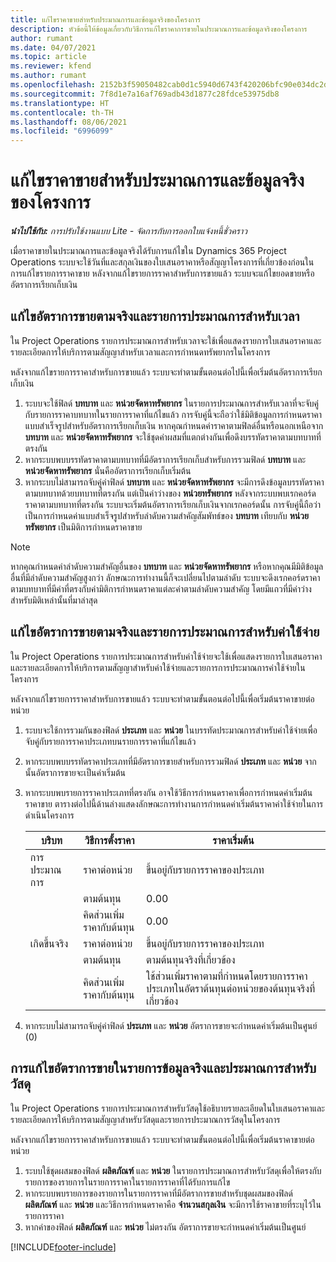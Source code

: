 ```yaml
---
title: แก้ไขราคาขายสำหรับประมาณการและข้อมูลจริงของโครงการ
description: หัวข้อนี้ให้ข้อมูลเกี่ยวกับวิธีการแก้ไขราคาการขายในประมาณการและข้อมูลจริงของโครงการ
author: rumant
ms.date: 04/07/2021
ms.topic: article
ms.reviewer: kfend
ms.author: rumant
ms.openlocfilehash: 2152b3f59050482cab0d1c5940d6743f420206bfc90e034dc2d754df8bd513a5
ms.sourcegitcommit: 7f8d1e7a16af769adb43d1877c28fdce53975db8
ms.translationtype: HT
ms.contentlocale: th-TH
ms.lasthandoff: 08/06/2021
ms.locfileid: "6996099"
---
```

# <a name="resolve-sales-prices-for-project-estimates-and-actuals"></a>แก้ไขราคาขายสำหรับประมาณการและข้อมูลจริงของโครงการ

_**นำไปใช้กับ:** การปรับใช้งานแบบ Lite - จัดการกับการออกใบแจ้งหนี้ชั่วคราว_

เมื่อราคาขายในประมาณการและข้อมูลจริงได้รับการแก้ไขใน Dynamics 365 Project Operations ระบบจะใช้วันที่และสกุลเงินของใบเสนอราคาหรือสัญญาโครงการที่เกี่ยวข้องก่อนในการแก้ไขรายการราคาขาย หลังจากแก้ไขรายการราคาสำหรับการขายแล้ว ระบบจะแก้ไขยอดขายหรืออัตราการเรียกเก็บเงิน

## <a name="resolve-sales-rates-on-actual-and-estimate-lines-for-time"></a>แก้ไขอัตราการขายตามจริงและรายการประมาณการสำหรับเวลา

ใน Project Operations รายการประมาณการสำหรับเวลาจะใช้เพื่อแสดงรายการใบเสนอราคาและรายละเอียดการให้บริการตามสัญญาสำหรับเวลาและการกำหนดทรัพยากรในโครงการ

หลังจากแก้ไขรายการราคาสำหรับการขายแล้ว ระบบจะทำตามขั้นตอนต่อไปนี้เพื่อเริ่มต้นอัตราการเรียกเก็บเงิน

1. ระบบจะใช้ฟิลด์ **บทบาท** และ **หน่วยจัดหาทรัพยากร** ในรายการประมาณการสำหรับเวลาที่จะจับคู่กับรายการราคาบทบาทในรายการราคาที่แก้ไขแล้ว การจับคู่นี้จะถือว่าใช้มิติข้อมูลการกำหนดราคาแบบสำเร็จรูปสำหรับอัตราการเรียกเก็บเงิน หากคุณกำหนดค่าราคาตามฟิลด์อื่นหรือนอกเหนือจาก **บทบาท** และ **หน่วยจัดหาทรัพยากร** จะใช้ชุดค่าผสมที่แตกต่างกันเพื่อดึงบรรทัดราคาตามบทบาทที่ตรงกัน
2. หากระบบพบบรรทัดราคาตามบทบาทที่มีอัตราการเรียกเก็บสำหรับการรวมฟิลด์ **บทบาท** และ **หน่วยจัดหาทรัพยากร** นั่นคืออัตราการเรียกเก็บเริ่มต้น
3. หากระบบไม่สามารถจับคู่ค่าฟิลด์ **บทบาท** และ **หน่วยจัดหาทรัพยากร** จะมีการดึงข้อมูลบรรทัดราคาตามบทบาทด้วยบทบาทที่ตรงกัน แต่เป็นค่าว่างของ **หน่วยทรัพยากร** หลังจากระบบพบเรกคอร์ดราคาตามบทบาทที่ตรงกัน ระบบจะเริ่มต้นอัตราการเรียกเก็บเงินจากเรกคอร์ดนั้น การจับคู่นี้ถือว่าเป็นการกำหนดค่าแบบสำเร็จรูปสำหรับลำดับความสำคัญสัมพัทธ์ของ **บทบาท** เทียบกับ **หน่วยทรัพยากร** เป็นมิติการกำหนดราคาขาย

> [!NOTE]
> หากคุณกำหนดค่าลำดับความสำคัญอื่นของ **บทบาท** และ **หน่วยจัดหาทรัพยากร** หรือหากคุณมีมิติข้อมูลอื่นที่มีลำดับความสำคัญสูงกว่า ลักษณะการทำงานนี้ก็จะเปลี่ยนไปตามลำดับ ระบบจะดึงเรกคอร์ดราคาตามบทบาทที่มีค่าที่ตรงกับค่ามิติการกำหนดราคาแต่ละค่าตามลำดับความสำคัญ โดยมีแถวที่มีค่าว่างสำหรับมิติเหล่านั้นที่มาล่าสุด

## <a name="resolve-sales-rates-on-actual-and-estimate-lines-for-expense"></a>แก้ไขอัตราการขายตามจริงและรายการประมาณการสำหรับค่าใช้จ่าย

ใน Project Operations รายการประมาณการสำหรับค่าใช้จ่ายจะใช้เพื่อแสดงรายการใบเสนอราคาและรายละเอียดการให้บริการตามสัญญาสำหรับค่าใช้จ่ายและรายการการประมาณการค่าใช้จ่ายในโครงการ

หลังจากแก้ไขรายการราคาสำหรับการขายแล้ว ระบบจะทำตามขั้นตอนต่อไปนี้เพื่อเริ่มต้นราคาขายต่อหน่วย

1. ระบบจะใช้การรวมกันของฟิลด์ **ประเภท** และ **หน่วย** ในบรรทัดประมาณการสำหรับค่าใช้จ่ายเพื่อจับคู่กับรายการราคาประเภทบนรายการราคาที่แก้ไขแล้ว
2. หากระบบพบบรรทัดราคาประเภทที่มีอัตราการขายสำหรับการรวมฟิลด์ **ประเภท** และ **หน่วย** จากนั้นอัตราการขายจะเป็นค่าเริ่มต้น
3. หากระบบพบรายการราคาประเภทที่ตรงกัน อาจใช้วิธีการกำหนดราคาเพื่อการกำหนดค่าเริ่มต้นราคาขาย ตารางต่อไปนี้ด้านล่างแสดงลักษณะการทำงานการกำหนดค่าเริ่มต้นราคาค่าใช้จ่ายในการดำเนินโครงการ

    | บริบท | วิธีการตั้งราคา | ราคาเริ่มต้น |
    | --- | --- | --- |
    | การประมาณการ | ราคาต่อหน่วย | ขึ้นอยู่กับรายการราคาของประเภท |
    | &nbsp; | ตามต้นทุน | 0.00 |
    | &nbsp; | คิดส่วนเพิ่มราคากับต้นทุน | 0.00 |
    | เกิดขึ้นจริง | ราคาต่อหน่วย | ขึ้นอยู่กับรายการราคาของประเภท |
    | &nbsp; | ตามต้นทุน | ตามต้นทุนจริงที่เกี่ยวข้อง |
    | &nbsp; | คิดส่วนเพิ่มราคากับต้นทุน | ใช้ส่วนเพิ่มราคาตามที่กำหนดโดยรายการราคาประเภทในอัตราต้นทุนต่อหน่วยของต้นทุนจริงที่เกี่ยวข้อง |

4. หากระบบไม่สามารถจับคู่ค่าฟิลด์ **ประเภท** และ **หน่วย** อัตราการขายจะกำหนดค่าเริ่มต้นเป็นศูนย์ (0)

## <a name="resolving-sales-rates-on-actual-and-estimate-lines-for-material"></a>การแก้ไขอัตราการขายในรายการข้อมูลจริงและประมาณการสำหรับวัสดุ

ใน Project Operations รายการประมาณการสำหรับวัสดุใช้อธิบายรายละเอียดในใบเสนอราคาและรายละเอียดการให้บริการตามสัญญาสำหรับวัสดุและรายการประมาณการวัสดุในโครงการ

หลังจากแก้ไขรายการราคาสำหรับการขายแล้ว ระบบจะทำตามขั้นตอนต่อไปนี้เพื่อเริ่มต้นราคาขายต่อหน่วย

1. ระบบใช้ชุดผสมของฟิลด์ **ผลิตภัณฑ์** และ **หน่วย** ในรายการประมาณการสำหรับวัสดุเพื่อให้ตรงกับรายการของรายการในรายการราคาในรายการราคาที่ได้รับการแก้ไข
2. หากระบบพบรายการของรายการในรายการราคาที่มีอัตราการขายสำหรับชุดผสมของฟิลด์ **ผลิตภัณฑ์** และ **หน่วย** และวิธีการกำหนดราคาคือ **จำนวนสกุลเงิน** จะมีการใช้ราคาขายที่ระบุไว้ในรายการราคา
3. หากค่าของฟิลด์ **ผลิตภัณฑ์** และ **หน่วย** ไม่ตรงกัน อัตราการขายจะกำหนดค่าเริ่มต้นเป็นศูนย์

[!INCLUDE[footer-include](../../includes/footer-banner.md)]

